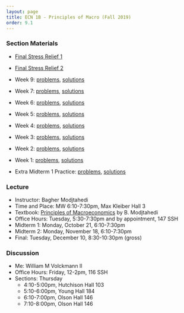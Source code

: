```yaml
---
layout: page
title: ECN 1B - Principles of Macro (Fall 2019)
order: 9.1
---
```



### Section Materials
* [Final Stress Relief 1](https://youtu.be/UnmV40K-FAQ)
* [Final Stress Relief 2](https://youtu.be/2eHq3i0KDeE)
* Week 9: [problems](week9.pdf), [solutions](week9-ans.pdf)
* Week 7: [problems](week7.pdf), [solutions](week7-ans.pdf)
* Week 6: [problems](week6.pdf), [solutions](week6-ans.pdf)
* Week 5: [problems](week5.pdf), [solutions](week5-ans.pdf)
* Week 4: [problems](week4.pdf), [solutions](week4-ans.pdf)
* Week 3: [problems](week3.pdf), [solutions](week3-ans.pdf)
* Week 2: [problems](week2.pdf), [solutions](week2-ans.pdf)
* Week 1: [problems](week1.pdf), [solutions](week1-ans.pdf)

* Extra Midterm 1 Practice: [problems](mt1practice.pdf), [solutions](mt1practice-ans.pdf)


### Lecture
* Instructor: Bagher Modjtahedi
* Time and Place: MW 6:10-7:30pm, Max Kleiber Hall 3
* Textbook: [Principles of Macroeconomics](https://www.grtep.com/index.cfm/core/enroll/courseLookup) by B. Modjtahedi
* Office Hours: Tuesday, 5:30-7:30pm and by appointment, 147 SSH
* Midterm 1: Monday, October 21, 6:10-7:30pm
* Midterm 2: Monday, November 18, 6:10-7:30pm
* Final: Tuesday, December 10, 8:30-10:30pm (gross)


### Discussion
* Me: William M Volckmann II
* Office Hours: Friday, 12-2pm, 116 SSH
* Sections: Thursday
  * 4:10-5:00pm, Hutchison Hall 103
  * 5:10-6:00pm, Young Hall 184
  * 6:10-7:00pm, Olson Hall 146
  * 7:10-8:00pm, Olson Hall 146
